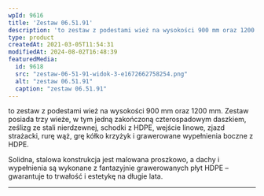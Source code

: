 ```yaml
---
wpId: 9616
title: 'Zestaw 06.51.91'
description: 'to zestaw z podestami wież na wysokości 900 mm oraz 1200 mm. Zestaw posiada trzy wieże, w tym jedną zakończoną czterospadowym daszkiem, ześlizg ze stali nierdzewnej, schodki z HDPE, wejście linowe, zjazd strażacki, rurę wąż, grę kółko krzyżyk i grawerowane wypełnienia boczne z HDPE. Solidna, stalowa konstrukcja jest malowana proszkowo, a dachy i wypełnienia są ...'
type: product
createdAt: 2021-03-05T11:54:31
modifiedAt: 2024-08-02T16:48:39
featuredMedia:
  id: 9618
  src: "zestaw-06-51-91-widok-3-e1672662758254.png"
  alt: "zestaw 06.51.91"
  caption: "zestaw 06.51.91"
---
```



to zestaw z podestami wież na wysokości 900 mm oraz 1200 mm. Zestaw posiada trzy wieże, w tym jedną zakończoną czterospadowym daszkiem, ześlizg ze stali nierdzewnej, schodki z HDPE, wejście linowe, zjazd strażacki, rurę wąż, grę kółko krzyżyk i grawerowane wypełnienia boczne z HDPE.

Solidna, stalowa konstrukcja jest malowana proszkowo, a dachy i wypełnienia są wykonane z fantazyjnie grawerowanych płyt HDPE – gwarantuje to trwałość i estetykę na długie lata.

* * *